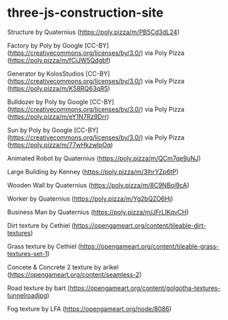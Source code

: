 # three-js-construction-site

Structure by Quaternius (https://poly.pizza/m/PB5Cd3dL24)

Factory by Poly by Google [CC-BY] (https://creativecommons.org/licenses/by/3.0/) via Poly Pizza (https://poly.pizza/m/fCiJW5Qdgbf)

Generator by KolosStudios [CC-BY] (https://creativecommons.org/licenses/by/3.0/) via Poly Pizza (https://poly.pizza/m/K58RQ63qR5)

Bulldozer by Poly by Google [CC-BY] (https://creativecommons.org/licenses/by/3.0/) via Poly Pizza (https://poly.pizza/m/eY1N7Rz9Drr)

Sun by Poly by Google [CC-BY] (https://creativecommons.org/licenses/by/3.0/) via Poly Pizza (https://poly.pizza/m/77wHkzwlpOq)

Animated Robot by Quaternius (https://poly.pizza/m/QCm7qe9uNJ)

Large Building by Kenney (https://poly.pizza/m/3IhrYZp6tP)

Wooden Wall by Quaternius (https://poly.pizza/m/8C9NBoi9cA)

Worker by Quaternius (https://poly.pizza/m/Yg2bQZO6Hj)

Business Man by Quaternius (https://poly.pizza/m/JFrLIKqvCH)

Dirt texture by Cethiel (https://opengameart.org/content/tileable-dirt-textures)

Grass texture by Cethiel (https://opengameart.org/content/tileable-grass-textures-set-1)

Concete & Concrete 2 texture by arikel (https://opengameart.org/content/seamless-2)

Road texture by bart (https://opengameart.org/content/golgotha-textures-tunnelroadjpg)

Fog texture by LFA (https://opengameart.org/node/8086)
